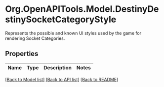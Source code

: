 # Org.OpenAPITools.Model.DestinyDestinySocketCategoryStyle
Represents the possible and known UI styles used by the game for rendering Socket Categories.

## Properties

Name | Type | Description | Notes
------------ | ------------- | ------------- | -------------

[[Back to Model list]](../README.md#documentation-for-models) [[Back to API list]](../README.md#documentation-for-api-endpoints) [[Back to README]](../README.md)

